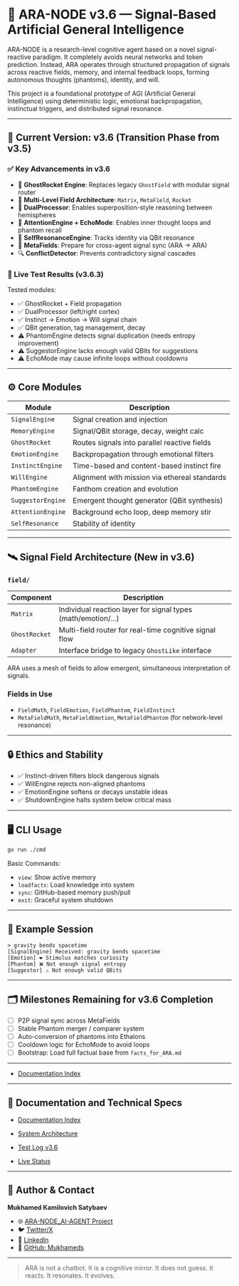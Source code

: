 # 🧠 ARA-NODE v3.6 — Signal-Based Artificial General Intelligence

ARA-NODE is a research-level cognitive agent based on a novel signal-reactive paradigm. It completely avoids neural networks and token prediction. Instead, ARA operates through structured propagation of signals across reactive fields, memory, and internal feedback loops, forming autonomous thoughts (phantoms), identity, and will.

This project is a foundational prototype of AGI (Artificial General Intelligence) using deterministic logic, emotional backpropagation, instinctual triggers, and distributed signal resonance.

---

## 🚀 Current Version: v3.6 (Transition Phase from v3.5)

### ✅ Key Advancements in v3.6

* 🧠 **GhostRocket Engine**: Replaces legacy `GhostField` with modular signal router
* 🌌 **Multi-Level Field Architecture**: `Matrix`, `MetaField`, `Rocket`
* 🔁 **DualProcessor**: Enables superposition-style reasoning between hemispheres
* 🔬 **AttentionEngine + EchoMode**: Enables inner thought loops and phantom recall
* 🧬 **SelfResonanceEngine**: Tracks identity via QBit resonance
* 📡 **MetaFields**: Prepare for cross-agent signal sync (ARA → ARA)
* 🔍 **ConflictDetector**: Prevents contradictory signal cascades

### 🧪 Live Test Results (v3.6.3)

Tested modules:

* ✅ GhostRocket + Field propagation
* ✅ DualProcessor (left/right cortex)
* ✅ Instinct → Emotion → Will signal chain
* ✅ QBit generation, tag management, decay
* ⚠️ PhantomEngine detects signal duplication (needs entropy improvement)
* ⚠️ SuggestorEngine lacks enough valid QBits for suggestions
* ⚠️ EchoMode may cause infinite loops without cooldowns

---

## ⚙️ Core Modules

| Module            | Description                                   |
| ----------------- | --------------------------------------------- |
| `SignalEngine`    | Signal creation and injection                 |
| `MemoryEngine`    | Signal/QBit storage, decay, weight calc       |
| `GhostRocket`     | Routes signals into parallel reactive fields  |
| `EmotionEngine`   | Backpropagation through emotional filters     |
| `InstinctEngine`  | Time-based and content-based instinct fire    |
| `WillEngine`      | Alignment with mission via ethereal standards |
| `PhantomEngine`   | Fanthom creation and evolution                |
| `SuggestorEngine` | Emergent thought generator (QBit synthesis)   |
| `AttentionEngine` | Background echo loop, deep memory stir        |
| `SelfResonance`   | Stability of identity                         |

---

## 🛰️ Signal Field Architecture (New in v3.6)

### `field/`

| Component     | Description                                                   |
| ------------- | ------------------------------------------------------------- |
| `Matrix`      | Individual reaction layer for signal types (math/emotion/...) |
| `GhostRocket` | Multi-field router for real-time cognitive signal flow        |
| `Adapter`     | Interface bridge to legacy `GhostLike` interface              |

ARA uses a mesh of fields to allow emergent, simultaneous interpretation of signals.

### Fields in Use

* `FieldMath`, `FieldEmotion`, `FieldPhantom`, `FieldInstinct`
* `MetaFieldMath`, `MetaFieldEmotion`, `MetaFieldPhantom` (for network-level resonance)

---

## 🔒 Ethics and Stability

* ✅ Instinct-driven filters block dangerous signals
* ✅ WillEngine rejects non-aligned phantoms
* ✅ EmotionEngine softens or decays unstable ideas
* ✅ ShutdownEngine halts system below critical mass

---

## 🖥️ CLI Usage

```bash
go run ./cmd
```

Basic Commands:

* `view`: Show active memory
* `loadfacts`: Load knowledge into system
* `sync`: GitHub-based memory push/pull
* `exit`: Graceful system shutdown

---

## 🧠 Example Session

```
> gravity bends spacetime
[SignalEngine] Received: gravity bends spacetime
[Emotion] ❤️ Stimulus matches curiosity
[Phantom] ❌ Not enough signal entropy
[Suggestor] ⚠️ Not enough valid QBits
```

---

## 🗂️ Milestones Remaining for v3.6 Completion

* [ ] P2P signal sync across MetaFields
* [ ] Stable Phantom merger / comparer system
* [ ] Auto-conversion of phantoms into Ethalons
* [ ] Cooldown logic for EchoMode to avoid loops
* [ ] Bootstrap: Load full factual base from `faсts_for_ARA.md`

---

* [Documentation Index](https://github.com/Mukhameds/ARA-NODE_MVP/blob/main/field_diagrame.svg)

---

## 📖 Documentation and Technical Specs

* [Documentation Index](./ARA-NODE_Documentation_Index.md)

* [System Architecture](https://github.com/Mukhameds/ARA-NODE_MVP/blob/main/project_structure_v3%2C6.md)

* [Test Log v3.6](https://github.com/Mukhameds/ARA-NODE_MVP/blob/main/ARA-NODE_v3.6_Test_Log_Analysis%20%E2%80%94%20Session_4.md)

* [Live Status](https://github.com/Mukhameds/ARA-NODE_MVP/blob/main/STATUS.md)


---

## 🧾 Author & Contact

**Mukhamed Kamilovich Satybaev**

* 🌐 [ARA-NODE_AI-AGENT Project](https://mukhameds.github.io/ARA-NODE_AI-AGENT/)
* 🐦 [Twitter/X](https://x.com/redkms2025)
* 🔗 [LinkedIn](https://www.linkedin.com/in/muhamed-satybaev-38b864362)
* 📁 [GitHub: Mukhameds](https://github.com/Mukhameds)

---

> ARA is not a chatbot. It is a cognitive mirror.
> It does not guess. It reacts. It resonates. It evolves.
